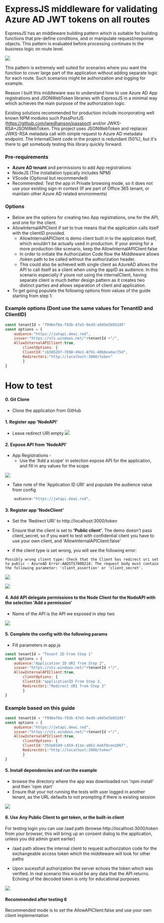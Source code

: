 ExpressJS middleware for validating Azure AD JWT tokens on all routes
===
ExpressJS has an middleware building pattern which is suitable for building functions that pre-define conditions, and or manipulate request/response objects. This pattern is evaluated before processing continues to the business logic on route level. 

![](img/Flow.png)

This pattern is extremely well suited for scenarios where you want the function to cover large part of the application without adding separate logic for each route. Such scenarios might be authorization and logging for example.


 Reason I built this middleware was to understand how to use Azure AD App registrations and JSONWebToken libraries with ExpressJS in a minimal way which achieves the main purpose of the authorization logic. 

Existing solutions recommended for production include incorporating well known NPM modules such PassPortJS (https://github.com/jaredhanson/passport) and/or JWKS-RSA+JSONWebToken. 
This project uses JSONWebToken and replaces JWKS-RSA metadata call with simple request to Azure AD metadata endpoint. The InternalClient code in the project is redundant (50%), but it's there to get somebody testing this library quickly forward.


### Pre-requirements
- **Azure AD tenant** and permissions to add App registrations
- NodeJS (The installation typically includes NPM)
- VScode (Optional but recommended)
- Recommended: Test the app in Private browsing mode, so it does not use your existing sign-in context (If are part of Office 365 tenant, or maintain other Azure AD related environments)

###  Options
- Below are the options for creating two App registrations, one for the API, and one for the client.
- AllowInternalAPIClient if set to true means that the application calls itself with the clientID provided.
    - AllowInternalAPIClient is demo client built in to the application itself, which wouldn't be actually used in production. If your aiming for a more production-like scenario, keep the AllowInternalAPIClient:false
    - In order to initiate the Authorization Code flow the Middleware allows /token path to be called without the authorization header. 
    - This could also be achieved with single client as AzureAD allows the API to call itself as a client when using the appID as audience. In this scenario especially if youre not using the internalClient, having separate client is much better design pattern as it creates two distinct parties and allows separation of client and application. 
- To get going populate the following options from values of the guide starting from step 1:

### Example options (Dont use the same values for TenantID and ClientID)

```javascript
const tenantId = "f996ef8a-f93b-47e5-9ed9-a9d5e5b95245"
const options = {
    audience:"https://jwtapi.dewi.red",
    issuer:"https://sts.windows.net/"+tenantId +"/",
    AllowInternalAPIClient:true,
        clientOptions: {
        ClientId:"cb505207-7698-49e1-8791-40b6eadac75d",
        RedirectUri:"http://localhost:3000/token"
        }
}
```


# How to test
#### 0. Git Clone
- Clone the application from GitHub
#### 1. Register app 'NodeAPI' 
- Leave redirect URI empty 
![](/img/CreateNodeAPI.png)
#### 2. Expose API from 'NodeAPI'
- App Registrations - 
    - Use the 'Add a scope' in selection expose API for the application, and fill in any values for the scope

![](img/exposeApiName.png)

- Take note of the 'Application ID URI' and populate the audience value from config 
```javascript
    audience:"https://jwtapi.dewi.red",
```


#### 3. Register app 'NodeClient'
- Set the 'Redirect URI' to http://localhost:3000/token
- Ensure that the client is set to **'Public client'**. The demo doesn't pass client_secret, so if you want to test with confidential client you have to use your own client, and 'AllowInternalAPIClient:false'

- if the client type is set wrong, you will see the following error:

```
Possibly wrong client type: Check that the Client has redirect uri set to public - AzureAD Error:AADSTS7000218: The request body must contain the following parameter: 'client_assertion' or 'client_secret'.
```
![](img/CreateClient.png)

![](img/ClientAndTenantProperties.png)

#### 4. Add API delegate permissions to the Node Client for the NodeAPI with the selection 'Add a permission'

- Name of the API is the API we exposed in step two

![](img/ClientDelegateAPI.png)




#### 5. Complete the config with the following params

- Fill parameters in app.js
```javascript
const tenantId = "Tenant ID From Step 1"
const options = {
    audience:"Application ID URI from Step 2",
    issuer:"https://sts.windows.net/"+tenantId +"/",
    AllowInternalAPIClient:true,
        clientOptions: {
        ClientId:"applicationID From Step 3,
        RedirectUri:"Redirect URI from Step 3"
        }
}
```

### Example based on this guide
```javascript
const tenantId = "f996ef8a-f93b-47e5-9ed9-a9d5e5b95245"
const options = {
    audience:"https://jwtapi.dewi.red",
    issuer:"https://sts.windows.net/"+tenantId +"/",
    AllowInternalAPIClient:true,
        clientOptions: {
        ClientId:"355e0149-c459-411e-a0b2-6e6f8cee286f",
        RedirectUri:"http://localhost:3000/token"
        }
}
```

#### 5. Install dependencies and run the example
- browse the directory where the app was downloaded run 'npm install' and then  'npm start'
- Ensure that your not running the tests with user logged in another tenant, as the URL defaults to not prompting if there is existing session

![](/img/NPM.PNG)

#### 6. Use Any Public Client to get token, or the built-in client
For testing login you can use /aad path (browse http://localhost:3000/token from your browser, this will bring up an consent dialog to the application, unless you did admin grant earlier) 
- /aad path allows the internal client to request authorization code for the exchangeable access token which the middleware will look for other paths

- Upon sucessfull authorization the server echoes the token which was verified. In real scenario this would be any data that the API returns. Echoing of the decoded token is only for educational purposes


![](/img/SvrResponse.png)

#### Recommended after testing 6
Recommended mode is to set the AllowAPIClient:false and use your own client implementation

